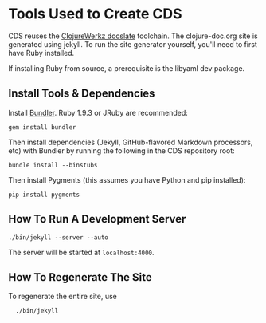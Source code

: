 # Tools Used to Create CDS

CDS reuses the [ClojureWerkz docslate](http://github.com/clojurewerkz/docslate) toolchain.
The clojure-doc.org site is generated using jekyll. To run the site generator yourself, you'll need to first have Ruby installed.

If installing Ruby from source, a prerequisite is the libyaml dev package.



## Install Tools & Dependencies

Install [Bundler](http://gembundler.com). Ruby 1.9.3 or JRuby are recommended:

    gem install bundler

Then install dependencies (Jekyll, GitHub-flavored Markdown processors, etc) with Bundler
by running the following in the CDS repository root:

    bundle install --binstubs

Then install Pygments (this assumes you have Python and pip installed):

    pip install pygments


## How To Run A Development Server

    ./bin/jekyll --server --auto

The server will be started at `localhost:4000`.



## How To Regenerate The Site

To regenerate the entire site, use

      ./bin/jekyll
